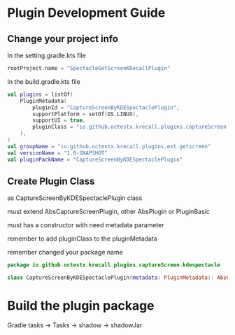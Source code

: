 # Plugin Development Guide

## Change your project info
In the setting.gradle.kts file
```kotlin
rootProject.name = "SpectacleGetScreenKRecallPlugin"
```

In the build.gradle.kts file
```kotlin
val plugins = listOf(
    PluginMetadata(
        pluginId = "CaptureScreenByKDESpectaclePlugin",
        supportPlatform = setOf(OS.LINUX),
        supportUI = true,
        pluginClass = "io.github.octestx.krecall.plugins.captureScreen.kdespectacle.CaptureScreenByKDESpectaclePlugin"
    ),
)
val groupName = "io.github.octestx.krecall.plugins.ext.getscreen"
val versionName = "1.0-SNAPSHOT"
val pluginPackName = "CaptureScreenByKDESpectaclePlugin"
```

## Create Plugin Class
as CaptureScreenByKDESpectaclePlugin class

must extend AbsCaptureScreenPlugin, other AbsPlugin or PluginBasic

must has a constructor with need metadata parameter

remember to add pluginClass to the pluginMetadata

remember changed your package name
```kotlin
package io.github.octestx.krecall.plugins.captureScreen.kdespectacle

class CaptureScreenByKDESpectaclePlugin(metadata: PluginMetadata): AbsCaptureScreenPlugin(metadata)
```

# Build the plugin package
Gradle tasks -> Tasks -> shadow -> shadowJar